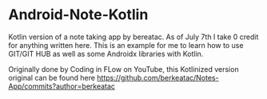 # Android-Note-Kotlin
Kotlin version of a note taking app by bereatac.
As of July 7th I take 0 credit for anything written here.
This is an example for me to learn how to use GIT/GIT HUB
as well as some Androidx libraries with Kotlin.

Originally done by Coding in FLow on YouTube, this Kotlinized 
version original can be found here 
https://github.com/berkeatac/Notes-App/commits?author=berkeatac
